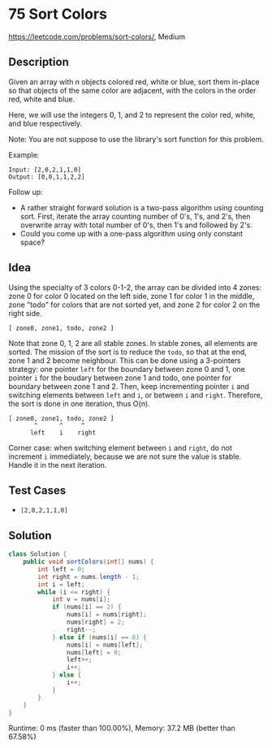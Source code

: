 # 75 Sort Colors

<https://leetcode.com/problems/sort-colors/>, Medium

## Description

Given an array with n objects colored red, white or blue, sort them in-place so that objects of the same color are adjacent, with the colors in the order red, white and blue.

Here, we will use the integers 0, 1, and 2 to represent the color red, white, and blue respectively.

Note: You are not suppose to use the library's sort function for this problem.

Example:

```
Input: [2,0,2,1,1,0]
Output: [0,0,1,1,2,2]
```

Follow up:

- A rather straight forward solution is a two-pass algorithm using counting sort.
  First, iterate the array counting number of 0's, 1's, and 2's, then overwrite
  array with total number of 0's, then 1's and followed by 2's.
- Could you come up with a one-pass algorithm using only constant space?

## Idea

Using the specialty of 3 colors 0-1-2, the array can be divided into 4 zones:
zone 0 for color 0 located on the left side, zone 1 for color 1 in the middle,
zone "todo" for colors that are not sorted yet, and zone 2 for color 2 on the
right side.

    [ zone0, zone1, todo, zone2 ]

Note that zone 0, 1, 2 are all stable zones. In stable zones, all elements are
sorted. The mission of the sort is to reduce the `todo`, so that at the end,
zone 1 and 2 become neighbour. This can be done using a 3-pointers strategy:
one pointer `left` for the boundary between zone 0 and 1, one pointer `i` for
the boudary between zone 1 and todo, one pointer for boundary between zone 1 and
2. Then, keep incrementing pointer `i` and switching elements between `left` and
`i`, or between `i` and `right`. Therefore, the sort is done in one iteration,
thus O(n).

    [ zone0, zone1, todo, zone2 ]
           ^      ^     ^
          left    i    right

Corner case: when switching element between `i` and `right`, do not increment
`i` immediately, because we are not sure the value is stable. Handle it in the
next iteration.

## Test Cases

- `[2,0,2,1,1,0]`

## Solution

```java
class Solution {
    public void sortColors(int[] nums) {
        int left = 0;
        int right = nums.length - 1;
        int i = left;
        while (i <= right) {
            int v = nums[i];
            if (nums[i] == 2) {
                nums[i] = nums[right];
                nums[right] = 2;
                right--;
            } else if (nums[i] == 0) {
                nums[i] = nums[left];
                nums[left] = 0;
                left++;
                i++;
            } else {
                i++;
            }
        }
    }
}
```

Runtime: 0 ms (faster than 100.00%), Memory: 37.2 MB (better than 67.58%)

